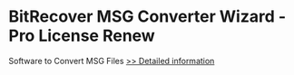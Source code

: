 # BitRecover MSG Converter Wizard - Pro License Renew
Software to Convert MSG Files
[>> Detailed information](https://secure.shareit.com/shareit/product.html?productid=301014542&affiliateid=200057808)